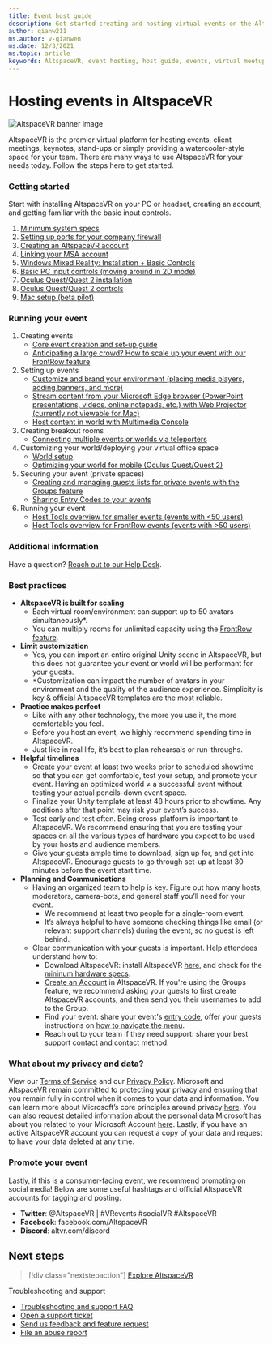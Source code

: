```yaml
---
title: Event host guide
description: Get started creating and hosting virtual events on the AltspaceVR platform.
author: qianw211    
ms.author: v-qianwen
ms.date: 12/3/2021
ms.topic: article
keywords: AltspaceVR, event hosting, host guide, events, virtual meetup, virtual reality meetup, VR meetup, virtual reality platforms, VR platform, immersive virtual events, immersive VR events, virtual reality events, VR events, VR world-building, immersive VR experience, social VR, social VR platform, VR event hosting, social virtual reality, virtual reality event hosting
---
```


# Hosting events in AltspaceVR

![AltspaceVR banner image](images/altspace-vr-banner.png)

AltspaceVR is the premier virtual platform for hosting events, client meetings, keynotes, stand-ups or simply providing a watercooler-style space for your team. There are many ways to use AltspaceVR for your needs today. Follow the steps here to get started.

### Getting started

Start with installing AltspaceVR on your PC or headset, creating an account, and getting familiar with the basic input controls.

1. [Minimum system specs](../getting-started/system-requirements.md)
1. [Setting up ports for your company firewall](../faqs/altspacevr-app-faq.md#if-youre-trying-to-launch-altspacevr-for-the-first-time)
1. [Creating an AltspaceVR account](../getting-started/creating-and-linking-accounts.md)
1. [Linking your MSA account](../getting-started/creating-and-linking-accounts.md)
1. [Windows Mixed Reality: Installation + Basic Controls](../getting-started/wmr-installation.md)
1. [Basic PC input controls (moving around in 2D mode)](../getting-started/avatar-controls.md)
1. [Oculus Quest/Quest 2 installation](../getting-started/oculus-installation.md)
1. [Oculus Quest/Quest 2 controls](../getting-started/oculus-controls.md)
1. [Mac setup (beta pilot)](https://altvr.com/altspacevr-mac/)

### Running your event

1. Creating events
    - [Core event creation and set-up guide](../tutorials/creating-an-event.md)
    - [Anticipating a large crowd? How to scale up your event with our FrontRow feature](../faqs/scaling-audiences.md)
1. Setting up events
    - [Customize and brand your environment (placing media players, adding banners, and more)](../world-building/world-editor-getting-started.md)
    - [Stream content from your Microsoft Edge browser (PowerPoint presentations, videos, online notepads, etc.) with Web Projector (currently not viewable for Mac)](../tutorials/web-projector-streaming.md)
    - [Host content in world with Multimedia Console](../tutorials/multimedia-console.md)
1. Creating breakout rooms
    - [Connecting multiple events or worlds via teleporters](../tutorials/teleporting.md)
1. Customizing your world/deploying your virtual office space
    - [World setup](../world-building/managing-worlds.md)
    - [Optimizing your world for mobile (Oculus Quest/Quest 2)](../world-building/improving-performance.md)
1. Securing your event (private spaces)
    - [Creating and managing guests lists for private events with the Groups feature](../tutorials/group-features.md)
    - [Sharing Entry Codes to your events](../community/exploring-title-screen.md#entry-code)
1. Running your event
    - [Host Tools overview for smaller events (events with <50 users)](../tutorials/host-tools-overview.md)
    - [Host Tools overview for FrontRow events (events with >50 users)](../tutorials/host-tools-for-events.md)

### Additional information

Have a question? [Reach out to our Help Desk](https://help.altvr.com/hc/requests/new).

### Best practices

- **AltspaceVR is built for scaling**
  - Each virtual room/environment can support up to 50 avatars simultaneously*.
  - You can multiply rooms for unlimited capacity using the [FrontRow feature](/windows/mixed-reality/altspace-vr/faqs/scaling-audiences).
- **Limit customization**
  - Yes, you can import an entire original Unity scene in AltspaceVR, but this does not guarantee your event or world will be performant for your guests.
  - *Customization can impact the number of avatars in your environment and the quality of the audience experience. Simplicity is key & official AltspaceVR templates are the most reliable.
- **Practice makes perfect**
  - Like with any other technology, the more you use it, the more comfortable you feel.
  - Before you host an event, we highly recommend spending time in AltspaceVR.
  - Just like in real life, it’s best to plan rehearsals or run-throughs.
- **Helpful timelines**
  - Create your event at least two weeks prior to scheduled showtime so that you can get comfortable, test your setup, and promote your event. Having an optimized world ≠ a successful event without testing your actual pencils-down event space.
  - Finalize your Unity template at least 48 hours prior to showtime. Any additions after that point may risk your event’s success.
  - Test early and test often. Being cross-platform is important to AltspaceVR. We recommend ensuring that you are testing your spaces on all the various types of hardware you expect to be used by your hosts and audience members.
  - Give your guests ample time to download, sign up for, and get into AltspaceVR. Encourage guests to go through set-up at least 30 minutes before the event start time.
- **Planning and Communications**
  - Having an organized team to help is key. Figure out how many hosts, moderators, camera-bots, and general staff you’ll need for your event.
    - We recommend at least two people for a single-room event.
    - It’s always helpful to have someone checking things like email (or relevant support channels) during the event, so no guest is left behind.
  - Clear communication with your guests is important. Help attendees understand how to:
    - Download AltspaceVR: install AltspaceVR [here](https://altvr.com/get-altspacevr/), and check for the [mininum hardware specs](/windows/mixed-reality/altspace-vr/getting-started/system-requirements).
    - [Create an Account](beginners-guide.md#creating-accounts) in AltspaceVR. If you're using the Groups feature, we recommend asking your guests to first create AltspaceVR accounts, and then send you their usernames to add to the Group.
    - Find your event: share your event's [entry code](beginners-guide.md#entry-codes), offer your guests instructions on [how to navigate the menu](beginners-guide.md#main-menu).
    - Reach out to your team if they need support: share your best support contact and contact method.

### What about my privacy and data?

View our [Terms of Service](../community/terms-of-service.md) and our [Privacy Policy](https://privacy.microsoft.com/privacystatement). Microsoft and AltspaceVR remain committed to protecting your privacy and ensuring that you remain fully in control when it comes to your data and information. You can learn more about Microsoft’s core principles around privacy [here](https://privacy.microsoft.com/). You can also request detailed information about the personal data Microsoft has about you related to your Microsoft Account [here](https://www.microsoft.com/concern/privacyrequest-msa). Lastly, if you have an active AltspaceVR account you can request a copy of your data and request to have your data deleted at any time.

### Promote your event

Lastly, if this is a consumer-facing event, we recommend promoting on social media! Below are some useful hashtags and official AltspaceVR accounts for tagging and posting.

- **Twitter**: @AltspaceVR | #VRevents #socialVR #AltspaceVR
- **Facebook**: facebook.com/AltspaceVR
- **Discord**: altvr.com/discord

## Next steps

   > [!div class="nextstepaction"]
   > [Explore AltspaceVR](../explore/beginners-guide.md)

Troubleshooting and support
* [Troubleshooting and support FAQ](/windows/mixed-reality/altspace-vr/faqs/audio-faq)
* [Open a support ticket](/windows/mixed-reality/altspace-vr/community/open-support-ticket)
* [Send us feedback and feature request](/windows/mixed-reality/altspace-vr/community/feature-requests)
* [File an abuse report](/windows/mixed-reality/altspace-vr/community/filing-abuse-reports)